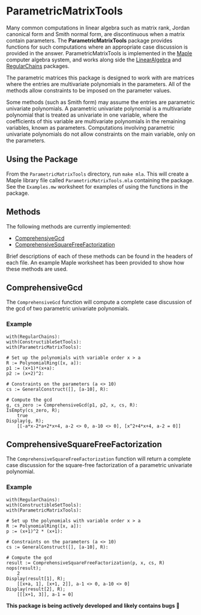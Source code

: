 # ParametricMatrixTools
Many common computations in linear algebra such as matrix rank, Jordan canonical form and Smith normal form, are discontinuous when a matrix contain parameters. The __ParametricMatrixTools__ package provides functions for such computations where an appropriate case discussion is provided in the answer. ParametricMatrixTools is implemented in the  [Maple](http://www.maplesoft.com/products/maple/) computer algebra system, and works along side the [LinearAlgebra](http://www.maplesoft.com/support/help/Maple/view.aspx?path=LinearAlgebra) and [RegularChains](http://regularchains.org/) packages.

The parametric matrices this package is designed to work with are matrices where the entries are multivariate polynomials in the parameters. All of the methods allow constraints to be imposed on the parameter values.

 Some methods (such as Smith form) may assume the entries are parametric univariate polynomials. A parametric univariate polynomial is a multivariate polynomial that is treated as univariate in one variable, where the coefficients of this variable are multivariate polynomials in the remaining variables, known as parameters. Computations involving parametric univariate polynomials do not allow constraints on the main variable, only on the parameters.

## Using the Package
From the `ParametricMatrixTools` directory, run `make mla`. This will create a Maple library file called `ParametricMatrixTools.mla` containing the package. See the `Examples.mw` worksheet for examples of using the functions in the package.

## Methods
The following methods are currently implemented:

- [ComprehensiveGcd](#comprehensivegcd)
- [ComprehensiveSquareFreeFactorization](#comprehensivesquarefreefactorization)

Brief descriptions of each of these methods can be found in the headers of each file. An example Maple worksheet has been provided to show how these methods are used.

## ComprehensiveGcd
The `ComprehensiveGcd` function will compute a complete case discussion of the gcd of two parametric univariate polynomials.

### Example
```
with(RegularChains):
with(ConstructibleSetTools):
with(ParametricMatrixTools):

# Set up the polynomials with variable order x > a
R := PolynomialRing([x, a]):
p1 := (x+1)*(x+a):
p2 := (x+2)^2:

# Constraints on the parameters (a <> 10)
cs := GeneralConstruct([], [a-10], R):

# Compute the gcd
g, cs_zero := ComprehensiveGcd(p1, p2, x, cs, R):
IsEmpty(cs_zero, R);
    true
Display(g, R);
    [[-a*x-2*a+2*x+4, a-2 <> 0, a-10 <> 0], [x^2+4*x+4, a-2 = 0]]
```

## ComprehensiveSquareFreeFactorization
The `ComprehensiveSquareFreeFactorization` function will return a complete case discussion for the square-free factorization of a parametric univariate polynomial.

### Example
```
with(RegularChains):
with(ConstructibleSetTools):
with(ParametricMatrixTools):

# Set up the polynomials with variable order x > a
R := PolynomialRing([x, a]):
p := (x+1)^2 * (x+1):

# Constraints on the parameters (a <> 10)
cs := GeneralConstruct([], [a-10], R):

# Compute the gcd
result := ComprehensiveSquareFreeFactorization(p, x, cs, R)
nops(result);
    2
Display(result[1], R);
    [[x+a, 1], [x+1, 2]], a-1 <> 0, a-10 <> 0]
Display(result[2], R);
    [[[x+1, 3]], a-1 = 0]
```


__This package is being actively developed and likely contains bugs :bug:__
